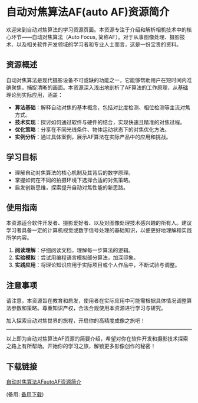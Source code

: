 # 自动对焦算法AF(auto AF)资源简介

欢迎来到自动对焦算法的学习资源页面。本资源专注于介绍和解析相机技术中的核心环节——自动对焦算法（Auto Focus, 简称AF）。对于从事图像处理、摄影技术、以及相关软件开发领域的学习者和专业人士而言，这是一份宝贵的资料。

## 资源概述

自动对焦算法是现代摄影设备不可或缺的功能之一，它能够帮助用户在短时间内准确聚焦，捕捉清晰的画面。本资源深入浅出地剖析了AF算法的工作原理，从基础理论到实际应用，涵盖：

- **算法基础**：解释自动对焦的基本概念，包括对比度检测、相位检测等主流对焦方式。
- **技术实现**：探讨如何通过软件与硬件的结合，实现快速且精准的对焦过程。
- **优化策略**：分享在不同光线条件、物体运动状态下的对焦优化方法。
- **实例分析**：通过具体案例，展示AF算法在实际产品中的应用和挑战。

## 学习目标

- 理解自动对焦算法的核心机制及其背后的数学原理。
- 掌握如何在不同的拍摄环境下选择合适的对焦策略。
- 启发创新思维，探索提升自动对焦性能的新思路。

## 使用指南

本资源适合软件开发者、摄影爱好者、以及对图像处理技术感兴趣的所有人。建议学习者具备一定的计算机视觉或数字信号处理的基础知识，以便更好地理解和实践所学内容。

1. **阅读理解**：仔细阅读文档，理解每一步算法的逻辑。
2. **实验模拟**：尝试用编程语言模拟部分算法，加深印象。
3. **实践应用**：将理论知识应用于实际项目或个人作品中，不断试验与调整。

## 注意事项

请注意，本资源旨在教育和启发，使用者在实际应用中可能需根据具体情况调整算法参数和策略。尊重知识产权，合法合规使用本资源进行学习与研究。

加入探索自动对焦世界的旅程，开启你的高精度成像之旅吧！

---

以上即为自动对焦算法AF资源的简要介绍，希望对你在软件开发和摄影技术探索之路上有所帮助。开始你的学习之旅，解锁更多影像创作的秘密！

## 下载链接
[自动对焦算法AFautoAF资源简介](https://pan.quark.cn/s/6fa51cb87101) 

(备用: [备用下载](https://pan.baidu.com/s/1gRj5j7ch0J1KV5zPqBwIeA?pwd=bepr))
